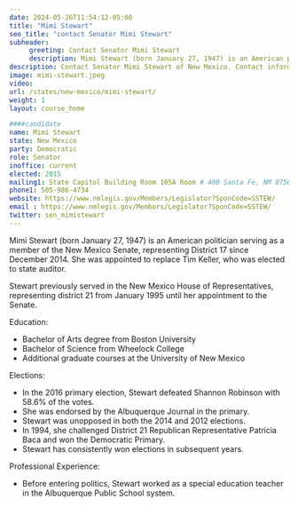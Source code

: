 ```yaml
---
date: 2024-05-26T11:54:12-05:00
title: "Mimi Stewart"
seo_title: "contact Senator Mimi Stewart"
subheader:
     greeting: Contact Senator Mimi Stewart
     description: Mimi Stewart (born January 27, 1947) is an American politician serving as a member of the New Mexico Senate, representing District 17 since December 2014.
description: Contact Senator Mimi Stewart of New Mexico. Contact information for Mimi Stewart includes email address, phone number, and mailing address.
image: mimi-stewart.jpeg
video:
url: /states/new-mexico/mimi-stewart/
weight: 1
layout: course_home

####candidate
name: Mimi Stewart
state: New Mexico
party: Democratic
role: Senator
inoffice: current
elected: 2015
mailing1: State Capitol Building Room 105A Room # 400 Santa Fe, NM 87501
phone1: 505-986-4734
website: https://www.nmlegis.gov/Members/Legislator?SponCode=SSTEW/
email : https://www.nmlegis.gov/Members/Legislator?SponCode=SSTEW/
twitter: sen_mimistewart
---
```

Mimi Stewart (born January 27, 1947) is an American politician serving as a member of the New Mexico Senate, representing District 17 since December 2014. She was appointed to replace Tim Keller, who was elected to state auditor.

Stewart previously served in the New Mexico House of Representatives, representing district 21 from January 1995 until her appointment to the Senate.

Education:
- Bachelor of Arts degree from Boston University
- Bachelor of Science from Wheelock College
- Additional graduate courses at the University of New Mexico

Elections:
- In the 2016 primary election, Stewart defeated Shannon Robinson with 58.6% of the votes.
- She was endorsed by the Albuquerque Journal in the primary.
- Stewart was unopposed in both the 2014 and 2012 elections.
- In 1994, she challenged District 21 Republican Representative Patricia Baca and won the Democratic Primary.
- Stewart has consistently won elections in subsequent years.

Professional Experience:
- Before entering politics, Stewart worked as a special education teacher in the Albuquerque Public School system.
